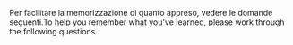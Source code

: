 <span data-ttu-id="c6f5f-101">Per facilitare la memorizzazione di quanto appreso, vedere le domande seguenti.</span><span class="sxs-lookup"><span data-stu-id="c6f5f-101">To help you remember what you've learned, please work through the following questions.</span></span>
